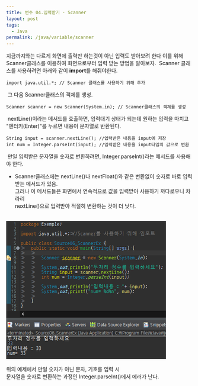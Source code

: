 ```yaml
---
title: 변수 04.입력받기 - Scanner
layout: post
tags:
  - Java
permalink: /java/variable/scanner
---
```


지금까지와는 다르게 화면에 출력만 하는것이 아닌 입력도 받아보려 한다
​
이를 위해 Scanner클래스를 이용하여 화면으로부터 입력 받는 방법을 알아보자.
​
Scanner 클래스를 사용하려면 아래와 같이 **import**를 해줘야한다.
​
```
import java.util.*; // Scanner 클래스를 사용하기 위해 추가
```
​
그 다음 Scanner클래스의 객체를 생성.
​
```
Scanner scanner = new Scanner(System.in); // Scanner클래스의 객체를 생성
```
​
nextLine()이라는 메서드를 호출하면, 입력대기 상태가 되는데 원하는 입력을 마치고
​
"엔터키(Enter)"를 누르면 내용이 문자열로 반환된다.
​
```
String input = scanner.nextLine(); //입력받은 내용을 input에 저장
int num = Integer.parseInt(input); //입력받은 내용을 input타입의 값으로 변환
```
​
만일 입력받은 문자열을 숫자로 변환하려면, Integer.parseInt()라는 메서드를 사용해야 한다.
​
 - Scanner클래스에는 nextLine()나 nextFloat()와 같은 변환없이 숫자로 바로 입력받는 메서드가 있음.  
   그러나 이 메서드들은 화면에서 연속적으로 값을 입력받아 사용하기 까다로우니 차라리  
  nextLine()으로 입력받아 적절히 변환하는 것이 더 낫다.  
​

![](./../../../assets/images/java/variable/scanner/1.png)
​

위의 예제에서 만일 숫자가 아닌 문자, 기호를 입력 시  
문자열을 숫자로 변환하는 과정인 Integer.parseInt()에서 에러가 난다.